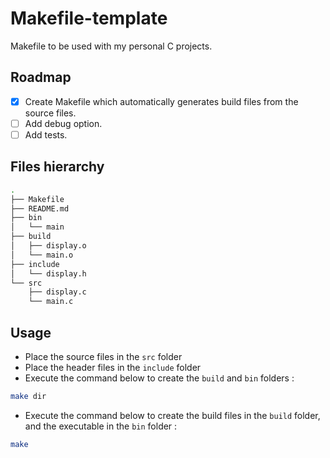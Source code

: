 # Makefile-template

Makefile to be used with my personal C projects.

## Roadmap
- [x] Create Makefile which automatically generates build files from the source files.
- [ ] Add debug option.
- [ ] Add tests.

## Files hierarchy

```bash
.
├── Makefile
├── README.md
├── bin
│   └── main
├── build
│   ├── display.o
│   └── main.o
├── include
│   └── display.h
└── src
    ├── display.c
    └── main.c
```

## Usage

- Place the source files in the `src` folder
- Place the header files in the `include` folder
- Execute the command below to create the `build` and `bin` folders :
```bash
make dir
```
- Execute the command below to create the build files in the `build` folder, and the executable in the `bin` folder :
```bash
make
```

